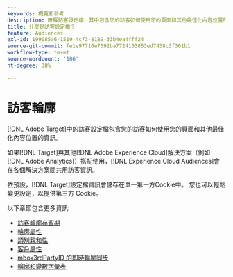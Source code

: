 ```yaml
---
keywords: 概覽和參考
description: 瞭解訪客設定檔，其中包含您的訪客如何使用您的頁面和其他最佳化內容位置的資訊。
title: 什麼是訪客設定檔？
feature: Audiences
exl-id: 199085a6-1519-4c73-8189-33b4ea4fff24
source-git-commit: fe1e97710e7692ba7724103853ed7438c3f361b1
workflow-type: tm+mt
source-wordcount: '106'
ht-degree: 38%

---
```


# 訪客輪廓

[!DNL Adobe Target]中的訪客設定檔包含您的訪客如何使用您的頁面和其他最佳化內容位置的資訊。

如果[!DNL Target]與其他[!DNL Adobe Experience Cloud]解決方案（例如[!DNL Adobe Analytics]）搭配使用，[!DNL Experience Cloud Audiences]會在各個解決方案間共用訪客資訊。

依預設，[!DNL Target]設定檔資訊會儲存在單一第一方Cookie中。 您也可以輕鬆變更設定，以提供第三方 Cookie。

以下章節包含更多資訊: 

- [訪客輪廓存留期](visitor-profile-lifetime.md)
- [輪廓屬性](profile-parameters.md)
- [類別親和性](category-affinity.md)
- [客戶屬性](https://experienceleague.adobe.com/docs/target-dev/developer/implementation/methods/customer-attributes.html?lang=zh-Hant)
- [mbox3rdPartyID 的即時輪廓同步](3rd-party-id.md)
- [輪廓和變數字彙表](variables-profiles-parameters-methods.md)
